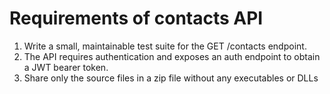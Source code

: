 # Requirements of contacts API
1. Write a small, maintainable test suite for the GET /contacts endpoint.
2. The API requires authentication and exposes an auth endpoint to obtain a JWT bearer token.
3. Share only the source files in a zip file without any executables or DLLs
